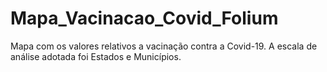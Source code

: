 # Mapa_Vacinacao_Covid_Folium
 Mapa com os valores relativos a vacinação contra a Covid-19. A escala de análise adotada foi Estados e Municípios.
